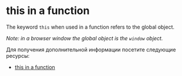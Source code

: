 # this in a function

The keyword `this` when used in a function refers to the global object.

_Note: in a browser window the global object is the `window` object._

Для получения дополнительной информации посетите следующие ресурсы:

- [this in a function](https://www.w3schools.com/js/js_this.asp)
